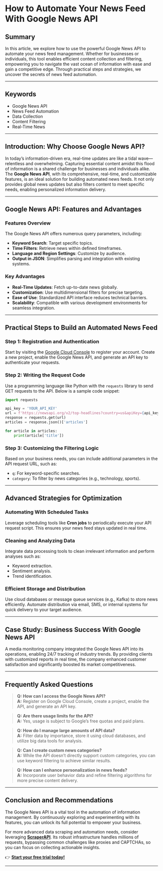 
# How to Automate Your News Feed With Google News API

## Summary

In this article, we explore how to use the powerful Google News API to automate your news feed management. Whether for businesses or individuals, this tool enables efficient content collection and filtering, empowering you to navigate the vast ocean of information with ease and gain a competitive edge. Through practical steps and strategies, we uncover the secrets of news feed automation.

---

## Keywords

- Google News API  
- News Feed Automation  
- Data Collection  
- Content Filtering  
- Real-Time News  

---

## Introduction: Why Choose Google News API?

In today’s information-driven era, real-time updates are like a tidal wave—relentless and overwhelming. Capturing essential content amidst this flood of information is a shared challenge for businesses and individuals alike. The **Google News API**, with its comprehensive, real-time, and customizable features, is an ideal solution for building automated news feeds. It not only provides global news updates but also filters content to meet specific needs, enabling personalized information delivery.

---

## Google News API: Features and Advantages

### Features Overview

The Google News API offers numerous query parameters, including:

- **Keyword Search**: Target specific topics.
- **Time Filters**: Retrieve news within defined timeframes.
- **Language and Region Settings**: Customize by audience.
- **Output in JSON**: Simplifies parsing and integration with existing systems.

### Key Advantages

- **Real-Time Updates**: Fetch up-to-date news globally.
- **Customization**: Use multidimensional filters for precise targeting.
- **Ease of Use**: Standardized API interface reduces technical barriers.
- **Scalability**: Compatible with various development environments for seamless integration.

---

## Practical Steps to Build an Automated News Feed

### Step 1: Registration and Authentication

Start by visiting the [Google Cloud Console](https://console.cloud.google.com/) to register your account. Create a new project, enable the Google News API, and generate an API key to authenticate your requests.

### Step 2: Writing the Request Code

Use a programming language like Python with the `requests` library to send GET requests to the API. Below is a sample code snippet:

```python
import requests

api_key = 'YOUR_API_KEY'
url = f'https://newsapi.org/v2/top-headlines?country=us&apiKey={api_key}'
response = requests.get(url)
articles = response.json()['articles']

for article in articles:
    print(article['title'])
```

### Step 3: Customizing the Filtering Logic

Based on your business needs, you can include additional parameters in the API request URL, such as:

- `q`: For keyword-specific searches.
- `category`: To filter by news categories (e.g., technology, sports).

---

## Advanced Strategies for Optimization

### Automating With Scheduled Tasks

Leverage scheduling tools like **Cron jobs** to periodically execute your API request script. This ensures your news feed stays updated in real time.

### Cleaning and Analyzing Data

Integrate data processing tools to clean irrelevant information and perform analyses such as:

- Keyword extraction.
- Sentiment analysis.
- Trend identification.

### Efficient Storage and Distribution

Use cloud databases or message queue services (e.g., Kafka) to store news efficiently. Automate distribution via email, SMS, or internal systems for quick delivery to your target audience.

---

## Case Study: Business Success With Google News API

A media monitoring company integrated the Google News API into its operations, enabling 24/7 tracking of industry trends. By providing clients with customized reports in real time, the company enhanced customer satisfaction and significantly boosted its market competitiveness.

---

## Frequently Asked Questions

> **Q: How can I access the Google News API?**  
> **A:** Register on Google Cloud Console, create a project, enable the API, and generate an API key.

> **Q: Are there usage limits for the API?**  
> **A:** Yes, usage is subject to Google’s free quotas and paid plans.

> **Q: How do I manage large amounts of API data?**  
> **A:** Filter data by importance, store it using cloud databases, and utilize big data tools for analysis.

> **Q: Can I create custom news categories?**  
> **A:** While the API doesn’t directly support custom categories, you can use keyword filtering to achieve similar results.

> **Q: How can I enhance personalization in news feeds?**  
> **A:** Incorporate user behavior data and refine filtering algorithms for more precise content delivery.

---

## Conclusion and Recommendations

The Google News API is a vital tool in the automation of information management. By continuously exploring and experimenting with its features, you can unlock its full potential to empower your business. 

For more advanced data scraping and automation needs, consider leveraging **[ScraperAPI](https://bit.ly/Scraperapi)**. Its robust infrastructure handles millions of requests, bypassing common challenges like proxies and CAPTCHAs, so you can focus on collecting actionable insights.

👉 **[Start your free trial today!](https://bit.ly/Scraperapi)**  

---
